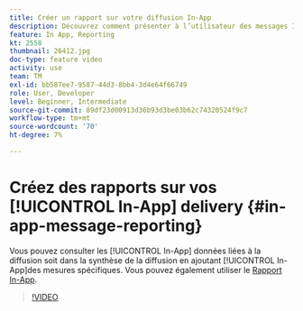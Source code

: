 ```yaml
---
title: Créer un rapport sur votre diffusion In-App
description: Découvrez comment présenter à l’utilisateur des messages In-App pertinents du point de vue contextuel en réponse au comportement en temps réel d’un client dans l’application mobile.
feature: In App, Reporting
kt: 2558
thumbnail: 26412.jpg
doc-type: feature video
activity: use
team: TM
exl-id: bb587ee7-9587-44d3-8bb4-3d4e64f66749
role: User, Developer
level: Beginner, Intermediate
source-git-commit: 89df23d00913d36b93d3be03b62c74320524f9c7
workflow-type: tm+mt
source-wordcount: '70'
ht-degree: 7%

---
```


# Créez des rapports sur vos [!UICONTROL In-App] delivery {#in-app-message-reporting}

Vous pouvez consulter les [!UICONTROL In-App] données liées à la diffusion soit dans la synthèse de la diffusion en ajoutant [!UICONTROL In-App]des mesures spécifiques. Vous pouvez également utiliser le [Rapport In-App](https://experienceleague.adobe.com/docs/campaign-standard/using/reporting/list-of-reports/in-app-report.html?lang=en).

>[!VIDEO](https://video.tv.adobe.com/v/26412?quality=12&learn=on)
